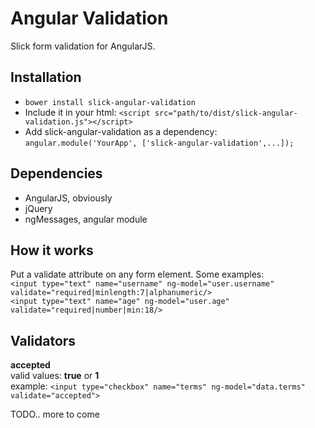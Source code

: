 Angular Validation
============

Slick form validation for AngularJS.

## Installation
* `bower install slick-angular-validation`
* Include it in your html: `<script src="path/to/dist/slick-angular-validation.js"></script>`
* Add slick-angular-validation as a dependency:  `angular.module('YourApp', ['slick-angular-validation',...]);`

## Dependencies
* AngularJS, obviously
* jQuery
* ngMessages, angular module 

## How it works
Put a validate attribute on any form element. Some examples:  
`<input type="text" name="username" ng-model="user.username" validate="required|minlength:7|alphanumeric/>`  
`<input type="text" name="age" ng-model="user.age" validate="required|number|min:18/>`

## Validators
**accepted**  
valid values: **true** or **1**   
example: `<input type="checkbox" name="terms" ng-model="data.terms" validate="accepted">`

TODO.. more to come
